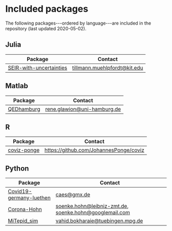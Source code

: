 # Included packages

The following packages---ordered by language---are included in the repository (last updated 2020-05-02).

## Julia
| Package | Contact |
| --- | --- |
| [SEIR-with-uncertainties](https://github.com/timueh/PandemicModeling) | tillmann.muehlpfordt@kit.edu |

## Matlab
| Package | Contact |
| --- | --- |
| [QEDhamburg](https://github.com/QEDHamburg/covid19) | rene.glawion@uni-hamburg.de |

## R
| Package | Contact |
| --- | --- |
| [coviz-ponge](https://github.com/JohannesPonge/coviz) | https://github.com/JohannesPonge/coviz |

## Python
| Package | Contact |
| --- | --- |
| [Covid19-germany-luethen](https://github.com/ulilueth/covid19-germany) | caes@gmx.de |
| [Corona-Hohn](https://github.com/soenkehohn/Corona) | soenke.hohn@leibniz-zmt.de, soenke.hohn@googlemail.com |
| [MiTepid_sim](https://github.com/vahid-sb/MiTepid_sim.git) | vahid.bokharaie@tuebingen.mpg.de |

